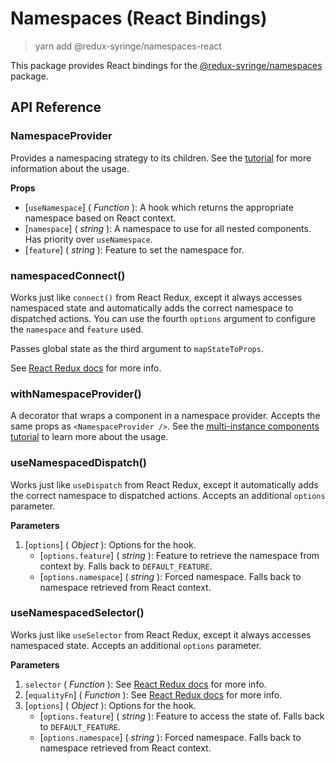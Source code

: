 # Namespaces (React Bindings)

> yarn add @redux-syringe/namespaces-react

This package provides React bindings for the [@redux-syringe/namespaces](/packages/namespaces) package.

## API Reference

### NamespaceProvider

Provides a namespacing strategy to its children. See the [tutorial](/tutorial/02-namespacing?id=namespace-provider) for more information about the usage.

**Props**

- [`useNamespace`] \( _Function_ ): A hook which returns the appropriate namespace based on React context.
- [`namespace`] \( _string_ ): A namespace to use for all nested components. Has priority over `useNamespace`.
- [`feature`] \( _string_ ): Feature to set the namespace for.

### namespacedConnect()

Works just like `connect()` from React Redux, except it always accesses namespaced state and automatically adds the correct namespace to dispatched actions. You can use the fourth `options` argument to configure the `namespace` and `feature` used.

Passes global state as the third argument to `mapStateToProps`.

See [React Redux docs](https://react-redux.js.org/docs/api) for more info.

### withNamespaceProvider()

A decorator that wraps a component in a namespace provider. Accepts the same props as `<NamespaceProvider />`. See the [multi-instance components tutorial](/tutorial/03-multi-instance-components) to learn more about the usage.

### useNamespacedDispatch()

Works just like `useDispatch` from React Redux, except it automatically adds the correct namespace to dispatched actions. Accepts an additional `options` parameter.

**Parameters**

1. [`options`] \( _Object_ ): Options for the hook.
   - [`options.feature`] \( _string_ ): Feature to retrieve the namespace from context by. Falls back to `DEFAULT_FEATURE`.
   - [`options.namespace`] \( _string_ ): Forced namespace. Falls back to namespace retrieved from React context.

### useNamespacedSelector()

Works just like `useSelector` from React Redux, except it always accesses namespaced state. Accepts an additional `options` parameter.

**Parameters**

1. `selector` ( _Function_ ): See [React Redux docs](https://react-redux.js.org/api/hooks#useselector) for more info.
2. [`equalityFn`] \( _Function_ ): See [React Redux docs](https://react-redux.js.org/api/hooks#useselector) for more info.
3. [`options`] \( _Object_ ): Options for the hook.
   - [`options.feature`] \( _string_ ): Feature to access the state of. Falls back to `DEFAULT_FEATURE`.
   - [`options.namespace`] \( _string_ ): Forced namespace. Falls back to namespace retrieved from React context.
